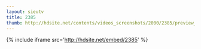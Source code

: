 ```yaml
---
layout: sieutv
title: 2385
thumb: http://hdsite.net/contents/videos_screenshots/2000/2385/preview_360p.mp4.jpg
---
```

{% include iframe src='http://hdsite.net/embed/2385' %}
 
